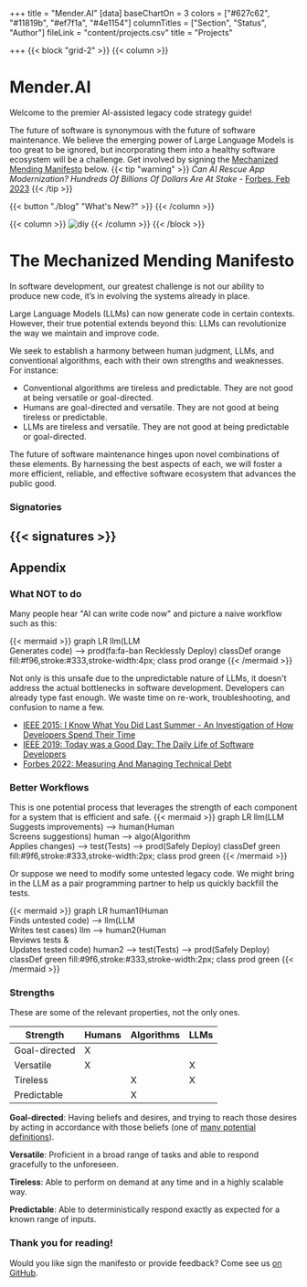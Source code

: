 +++
title = "Mender.AI"
[data]
baseChartOn = 3
colors = ["#627c62", "#11819b", "#ef7f1a", "#4e1154"]
columnTitles = ["Section", "Status", "Author"]
fileLink = "content/projects.csv"
title = "Projects"

+++
{{< block "grid-2" >}}
{{< column >}}

# Mender.AI
Welcome to the premier AI-assisted legacy code strategy guide!

The future of software is synonymous with the future of software maintenance. We believe the emerging power of Large Language Models is too great to be ignored, but incorporating them into a healthy software ecosystem will be a challenge. Get involved by signing the [Mechanized Mending Manifesto](#the-mechanized-mending-manifesto) below.
{{< tip "warning" >}}
*Can AI Rescue App Modernization? Hundreds Of Billions Of Dollars Are At Stake* - [Forbes, Feb 2023](https://www.forbes.com/sites/craigsmith/2023/02/14/can-ai-rescue-app-modernization-hundreds-of-billions-of-dollars-are-at-stake/?sh=2b0d670c5b83)
{{< /tip >}}



<!-- {{< tip >}} -->

<!-- {{< /tip >}} -->

{{< button "./blog" "What's New?" >}}
{{< /column >}}

{{< column >}}
![diy](/images/robot-holding-skull.png)
{{< /column >}}
{{< /block >}}

# The Mechanized Mending Manifesto

In software development, our greatest challenge is not our ability to produce new code, it’s in evolving the systems already in place.

Large Language Models (LLMs) can now generate code in certain contexts. However, their true potential extends beyond this: LLMs can revolutionize the way we maintain and improve code.

We seek to establish a harmony between human judgment, LLMs, and conventional algorithms,  each with their own strengths and weaknesses. For instance:

* Conventional algorithms are tireless and predictable. They are not good at being versatile or goal-directed.
* Humans are goal-directed and versatile. They are not good at being tireless or predictable.
* LLMs are tireless and versatile. They are not good at being predictable or goal-directed.

The future of software maintenance hinges upon novel combinations of these elements. By harnessing the best aspects of each, we will foster a more efficient, reliable, and effective software ecosystem that advances the public good.

### Signatories

{{< signatures >}}
---
## Appendix

### What NOT to do
Many people hear "AI can write code now" and picture a naive workflow such as this:

{{< mermaid >}}
graph LR
    llm(LLM <br/> Generates code) --> prod(fa:fa-ban Recklessly Deploy)
classDef orange fill:#f96,stroke:#333,stroke-width:4px;
class prod orange
{{< /mermaid >}}

Not only is this unsafe due to the unpredictable nature of LLMs, it doesn't address the actual bottlenecks in software development. Developers can already type fast enough. We waste time on re-work, troubleshooting, and confusion to name a few.

* [IEEE 2015: I Know What You Did Last Summer - An Investigation of How Developers Spend Their Time](https://ieeexplore.ieee.org/document/7181430)
* [IEEE 2019: Today was a Good Day:
The Daily Life of Software Developers](https://www.microsoft.com/en-us/research/uploads/prod/2019/04/devtime-preprint-TSE19.pdf)
* [Forbes 2022: Measuring And Managing Technical Debt](https://www.forbes.com/sites/forbestechcouncil/2022/08/10/measuring-and-managing-technical-debt)
### Better Workflows
This is one potential process that leverages the strength of each component for a system that is efficient and safe.
{{< mermaid >}}
graph LR
    llm(LLM <br/> Suggests improvements) --> human(Human <br/> Screens suggestions)
    human --> algo(Algorithm <br/> Applies changes) --> test(Tests) --> prod(Safely Deploy)
classDef green fill:#9f6,stroke:#333,stroke-width:2px;
class prod green
{{< /mermaid >}}

Or suppose we need to modify some untested legacy code. We might bring in the LLM as a pair programming partner to help us quickly backfill the tests.

{{< mermaid >}}
graph LR
    human1(Human <br/> Finds untested code) --> llm(LLM <br/> Writes test cases) 
    llm --> human2(Human <br/> Reviews tests & <br/> Updates tested code) 
    human2 --> test(Tests) --> prod(Safely Deploy)
classDef green fill:#9f6,stroke:#333,stroke-width:2px;
class prod green
{{< /mermaid >}}

### Strengths

These are some of the relevant properties, not the only ones.

| Strength      | Humans      | Algorithms | LLMs        |
| ------------- | ----------- | -----------| ----------- |
| Goal-directed | X           |            |             |
| Versatile     | X           |            | X           |
| Tireless      |             | X          | X           |
| Predictable   |             | X          |             |

**Goal-directed**: Having beliefs and desires, and trying to reach those desires by acting in accordance with those beliefs (one of [many potential definitions](https://www.lesswrong.com/posts/cfXwr6NC9AqZ9kr8g/literature-review-on-goal-directedness)).

**Versatile**: Proficient in a broad range of tasks and able to respond gracefully to the unforeseen.

**Tireless**: Able to perform on demand at any time and in a highly scalable way.

**Predictable**: Able to deterministically respond exactly as expected for a known range of inputs.

### Thank you for reading!
Would you like sign the manifesto or provide feedback? Come see us [on GitHub](https://github.com/craftvscruft/mender.ai).

